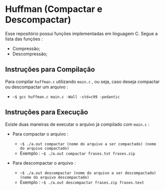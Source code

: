 Huffman (Compactar e Descompactar)
===========================================

Esse repositório possui funções implementadas em linguagem C.
Segue a lista das funções :

* Compressão;
* Descompressão;

Instruções para Compilação
--------------------------

Para compilar `` huffman.c `` utilizando `` main.c `` , ou seja, caso deseja compactar ou descompactar um arquivo :

* `` ~$ gcc huffman.c main.c -Wall -std=c99 -pedantic ``

Instruções para Execução
------------------------

Existe duas maneiras de executar o arquivo já compilado com `` main.c `` :

* Para compactar o arquivo :

	* `` ~$ ./a.out compactar (nome do arquivo a ser compactado) (nome do arquivo compactado) ``
	* Exemplo : `` ~$ ./a.out compactar frases.txt frases.zip ``

* Para descompactar o arquivo :

	* `` ~$ ./a.out descompactar (nome do arquivo a ser descompactado) (nome do arquivo descompactado) ``
	* Exemplo : `` ~$ ./a.out descompactar frases.zip frases.text ``
